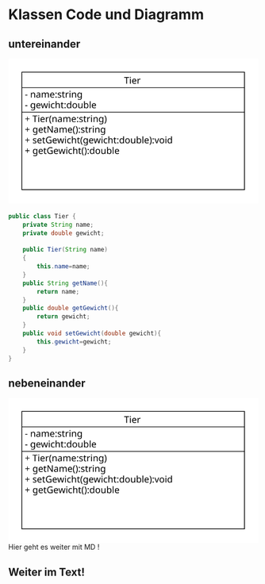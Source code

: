 # Klassen Code und Diagramm

## untereinander

![Test Demo](./tier.uxf.svg)


```java
public class Tier {
    private String name;
    private double gewicht;

    public Tier(String name)
    {
        this.name=name;
    }
    public String getName(){
        return name;
    }
    public double getGewicht(){
        return gewicht;
    }
    public void setGewicht(double gewicht){
        this.gewicht=gewicht;
    }
}
```
## nebeneinander 
<img style="float: left;" src="./tier.uxf.svg">

Hier geht es weiter mit MD !
<br clear="left"/>


## Weiter im Text!




